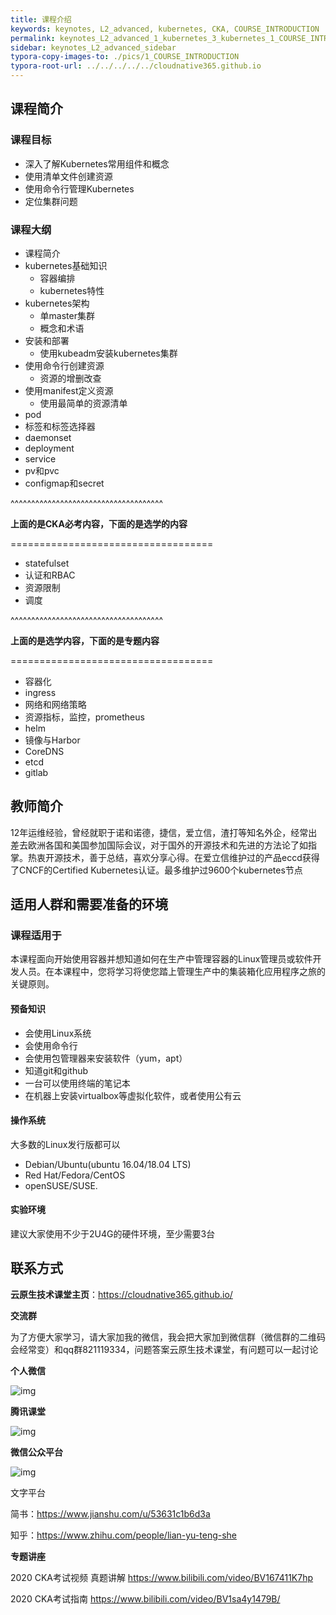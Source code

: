 ```yaml
---
title: 课程介绍
keywords: keynotes, L2_advanced, kubernetes, CKA, COURSE_INTRODUCTION
permalink: keynotes_L2_advanced_1_kubernetes_3_kubernetes_1_COURSE_INTRODUCTION.html
sidebar: keynotes_L2_advanced_sidebar
typora-copy-images-to: ./pics/1_COURSE_INTRODUCTION
typora-root-url: ../../../../../cloudnative365.github.io
---
```


## 课程简介

### 课程目标

- 深入了解Kubernetes常用组件和概念
- 使用清单文件创建资源
- 使用命令行管理Kubernetes
- 定位集群问题

### 课程大纲

+ 课程简介
+ kubernetes基础知识
  + 容器编排
  + kubernetes特性
+ kubernetes架构 
  + 单master集群
  + 概念和术语
+ 安装和部署
  + 使用kubeadm安装kubernetes集群
+ 使用命令行创建资源
  + 资源的增删改查
+ 使用manifest定义资源
  + 使用最简单的资源清单
+ pod
+ 标签和标签选择器
+ daemonset
+ deployment
+ service
+ pv和pvc
+ configmap和secret

^^^^^^^^^^^^^^^^^^^^^^^^^^^^^^^^^^^^^

**上面的是CKA必考内容，下面的是选学的内容**

===================================

+ statefulset
+ 认证和RBAC
+ 资源限制
+ 调度

^^^^^^^^^^^^^^^^^^^^^^^^^^^^^^^^^^^^^

**上面的是选学内容，下面的是专题内容**

===================================

+ 容器化
+ ingress
+ 网络和网络策略
+ 资源指标，监控，prometheus
+ helm
+ 镜像与Harbor
+ CoreDNS
+ etcd
+ gitlab



## 教师简介

12年运维经验，曾经就职于诺和诺德，捷信，爱立信，渣打等知名外企，经常出差去欧洲各国和美国参加国际会议，对于国外的开源技术和先进的方法论了如指掌。热衷开源技术，善于总结，喜欢分享心得。在爱立信维护过的产品eccd获得了CNCF的Certified Kubernetes认证。最多维护过9600个kubernetes节点



## 适用人群和需要准备的环境

### 课程适用于

本课程面向开始使用容器并想知道如何在生产中管理容器的Linux管理员或软件开发人员。在本课程中，您将学习将使您踏上管理生产中的集装箱化应用程序之旅的关键原则。

#### 预备知识

- 会使用Linux系统
- 会使用命令行
- 会使用包管理器来安装软件（yum，apt）
- 知道git和github
- 一台可以使用终端的笔记本
- 在机器上安装virtualbox等虚拟化软件，或者使用公有云

#### 操作系统

大多数的Linux发行版都可以

- Debian/Ubuntu(ubuntu 16.04/18.04 LTS) 
- Red Hat/Fedora/CentOS
- openSUSE/SUSE. 

#### 实验环境

建议大家使用不少于2U4G的硬件环境，至少需要3台



## 联系方式

**云原生技术课堂主页**：https://cloudnative365.github.io/



**交流群**



为了方便大家学习，请大家加我的微信，我会把大家加到微信群（微信群的二维码会经常变）和qq群821119334，问题答案云原生技术课堂，有问题可以一起讨论



**个人微信**

![img](https://mmbiz.qpic.cn/mmbiz_jpg/DwdUsIwOFxsQF43G4OW2rrSvBko4cN5k65PzQ7xNAQCz0vF7qTarWT7CcQeBsJ8NmvxSK8iaO2AEjuTCva4aNEA/640?wx_fmt=jpeg)



**腾讯课堂**

![img](https://mmbiz.qpic.cn/mmbiz_jpg/DwdUsIwOFxsQF43G4OW2rrSvBko4cN5kOV9HeI2vHKjNVxGRYTqT7Rm8uicsWiaMXlfrCwsLkbmz1omW3CEZxZVQ/640?wx_fmt=jpeg)

**微信公众平台**

![img](https://mmbiz.qpic.cn/mmbiz_jpg/DwdUsIwOFxsQF43G4OW2rrSvBko4cN5k7ueibekAPUo32rUqfJX1DFdQLnd1Ls5T0ibRdFFGS8via5zxyUlDFicnqA/640?wx_fmt=jpeg)



文字平台

简书：https://www.jianshu.com/u/53631c1b6d3a

知乎：https://www.zhihu.com/people/lian-yu-teng-she



**专题讲座**

2020 CKA考试视频 真题讲解 https://www.bilibili.com/video/BV167411K7hp

2020 CKA考试指南 https://www.bilibili.com/video/BV1sa4y1479B/